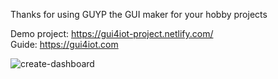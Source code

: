 Thanks for using GUYP the GUI maker for your hobby projects

Demo project: https://gui4iot-project.netlify.com/  
Guide: https://gui4iot.com

![create-dashboard](https://user-images.githubusercontent.com/7619717/180930970-22bc9f35-31ce-40a5-b7b3-1b9f045cb930.png)
